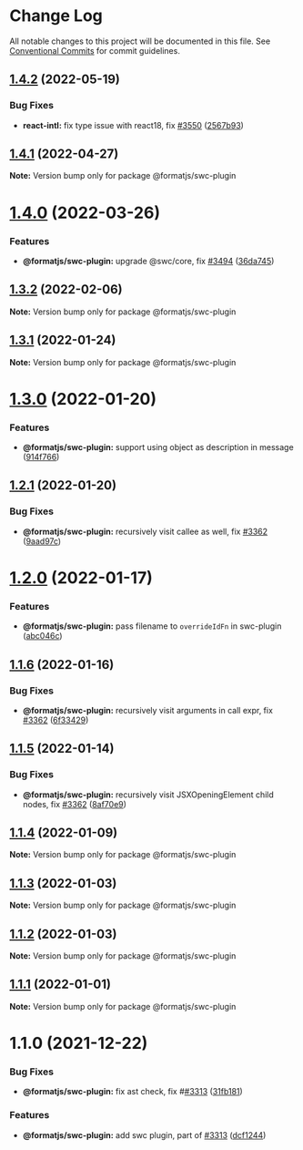 # Change Log

All notable changes to this project will be documented in this file.
See [Conventional Commits](https://conventionalcommits.org) for commit guidelines.

## [1.4.2](https://github.com/formatjs/formatjs/compare/@formatjs/swc-plugin@1.4.1...@formatjs/swc-plugin@1.4.2) (2022-05-19)


### Bug Fixes

* **react-intl:** fix type issue with react18, fix [#3550](https://github.com/formatjs/formatjs/issues/3550) ([2567b93](https://github.com/formatjs/formatjs/commit/2567b932c5d18b097a43842563046c20ce0c49f1))





## [1.4.1](https://github.com/formatjs/formatjs/compare/@formatjs/swc-plugin@1.4.0...@formatjs/swc-plugin@1.4.1) (2022-04-27)

**Note:** Version bump only for package @formatjs/swc-plugin





# [1.4.0](https://github.com/formatjs/formatjs/compare/@formatjs/swc-plugin@1.3.2...@formatjs/swc-plugin@1.4.0) (2022-03-26)


### Features

* **@formatjs/swc-plugin:** upgrade @swc/core, fix [#3494](https://github.com/formatjs/formatjs/issues/3494) ([36da745](https://github.com/formatjs/formatjs/commit/36da74512eaa16e57df5a171e86542c4f063edc3))





## [1.3.2](https://github.com/formatjs/formatjs/compare/@formatjs/swc-plugin@1.3.1...@formatjs/swc-plugin@1.3.2) (2022-02-06)

**Note:** Version bump only for package @formatjs/swc-plugin





## [1.3.1](https://github.com/formatjs/formatjs/compare/@formatjs/swc-plugin@1.3.0...@formatjs/swc-plugin@1.3.1) (2022-01-24)

**Note:** Version bump only for package @formatjs/swc-plugin





# [1.3.0](https://github.com/formatjs/formatjs/compare/@formatjs/swc-plugin@1.2.1...@formatjs/swc-plugin@1.3.0) (2022-01-20)


### Features

* **@formatjs/swc-plugin:** support using object as description in message ([914f766](https://github.com/formatjs/formatjs/commit/914f7662872946bb25bf95cb4fac4837a0df2c9f))





## [1.2.1](https://github.com/formatjs/formatjs/compare/@formatjs/swc-plugin@1.2.0...@formatjs/swc-plugin@1.2.1) (2022-01-20)


### Bug Fixes

* **@formatjs/swc-plugin:** recursively visit callee as well, fix [#3362](https://github.com/formatjs/formatjs/issues/3362) ([9aad97c](https://github.com/formatjs/formatjs/commit/9aad97c8745c95e4facd2d09c8e225dff2305b94))





# [1.2.0](https://github.com/formatjs/formatjs/compare/@formatjs/swc-plugin@1.1.6...@formatjs/swc-plugin@1.2.0) (2022-01-17)


### Features

* **@formatjs/swc-plugin:** pass filename to `overrideIdFn` in swc-plugin ([abc046c](https://github.com/formatjs/formatjs/commit/abc046c2c18535615be3954766d757584e611af4))





## [1.1.6](https://github.com/formatjs/formatjs/compare/@formatjs/swc-plugin@1.1.5...@formatjs/swc-plugin@1.1.6) (2022-01-16)


### Bug Fixes

* **@formatjs/swc-plugin:** recursively visit arguments in call expr, fix [#3362](https://github.com/formatjs/formatjs/issues/3362) ([6f33429](https://github.com/formatjs/formatjs/commit/6f334290710c1cfb7a83ee13c8bafb67a4009d0b))





## [1.1.5](https://github.com/formatjs/formatjs/compare/@formatjs/swc-plugin@1.1.4...@formatjs/swc-plugin@1.1.5) (2022-01-14)


### Bug Fixes

* **@formatjs/swc-plugin:** recursively visit JSXOpeningElement child nodes, fix [#3362](https://github.com/formatjs/formatjs/issues/3362) ([8af70e9](https://github.com/formatjs/formatjs/commit/8af70e9ef6aa17b710f48d725fcfa4bd663913fe))





## [1.1.4](https://github.com/formatjs/formatjs/compare/@formatjs/swc-plugin@1.1.3...@formatjs/swc-plugin@1.1.4) (2022-01-09)

**Note:** Version bump only for package @formatjs/swc-plugin





## [1.1.3](https://github.com/formatjs/formatjs/compare/@formatjs/swc-plugin@1.1.2...@formatjs/swc-plugin@1.1.3) (2022-01-03)

**Note:** Version bump only for package @formatjs/swc-plugin





## [1.1.2](https://github.com/formatjs/formatjs/compare/@formatjs/swc-plugin@1.1.1...@formatjs/swc-plugin@1.1.2) (2022-01-03)

**Note:** Version bump only for package @formatjs/swc-plugin





## [1.1.1](https://github.com/formatjs/formatjs/compare/@formatjs/swc-plugin@1.1.0...@formatjs/swc-plugin@1.1.1) (2022-01-01)

**Note:** Version bump only for package @formatjs/swc-plugin





# 1.1.0 (2021-12-22)


### Bug Fixes

* **@formatjs/swc-plugin:** fix ast check, fix #[#3313](https://github.com/formatjs/formatjs/issues/3313) ([31fb181](https://github.com/formatjs/formatjs/commit/31fb181af35b180a8322070e76bf3288041d649c))


### Features

* **@formatjs/swc-plugin:** add swc plugin, part of [#3313](https://github.com/formatjs/formatjs/issues/3313) ([dcf1244](https://github.com/formatjs/formatjs/commit/dcf12446ba16b59185bfa60acf0c600fd3a038ff))
